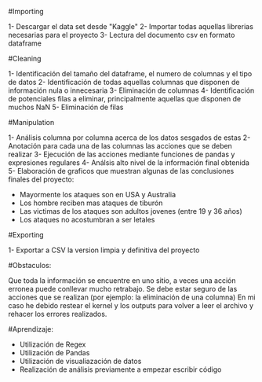 #Importing

1- Descargar el data set desde "Kaggle"
2- Importar todas aquellas librerias necesarias para el proyecto
3- Lectura del documento csv en formato dataframe

#Cleaning

1- Identificación del tamaño del dataframe, el numero de columnas y el tipo de datos
2- Identificación de todas aquellas columnas que disponen de información nula o innecesaria
3- Eliminación de columnas
4- Identificación de potenciales filas a eliminar, principalmente aquellas que disponen de muchos NaN
5- Eliminación de filas 

#Manipulation

1- Análisis columna por columna acerca de los datos sesgados de estas
2- Anotación para cada una de las columnas las acciones que se deben realizar
3- Ejecución de las acciones mediante funciones de pandas y expresiones regulares
4- Análsis alto nivel de la información final obtenida
5- Elaboración de graficos que muestran algunas de las conclusiones finales del proyecto:
   - Mayormente los ataques son en USA y Australia
   - Los hombre reciben mas ataques de tiburón
   - Las victimas de los ataques son adultos jovenes (entre 19 y 36 años)
   - Los ataques no acostumbran a ser letales


#Exporting

1- Exportar a CSV la version limpia y definitiva del proyecto


#Obstaculos:

Que toda la información se encuentre en uno sitio, a veces una acción erronea puede conllevar mucho retrabajo. Se debe estar seguro de las acciones que se realizan (por ejemplo: la eliminación de una columna)
En mi caso he debido restear el kernel y los outputs para volver a leer el archivo y rehacer los errores realizados.

#Aprendizaje:

- Utilización de Regex
- Utilización de Pandas
- Utilización de visualiazación de datos
- Realización de análisis previamente a empezar escribir código

